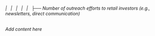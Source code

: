 ###### |   |   |   |   |   ├── Number of outreach efforts to retail investors (e.g., newsletters, direct communication)

*Add content here*